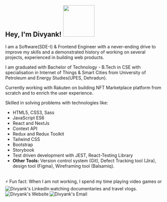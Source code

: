 <h2> Hey, I'm Divyank! 
  <img src="https://i.pinimg.com/originals/61/fd/36/61fd36ed2b95912eb2d4b9e21f5e3535.gif" width="100">
</h2>


I am a Software(SDE-I) & Frontend Engineer with a never-ending drive to improve my skills and a demonstrated history of working on several projects, experienced in building web products.

I am graduated with Bachelor of Technology - B.Tech in CSE with specialisation in Internet of Things & Smart Cities from University of Petroleum and Energy Studies(UPES, Dehradun). 

Currently working with Rakuten on building NFT Marketplace platform from scratch and to enrich the user experience.

Skilled in solving problems with technologies like:

- HTML5, CSS3, Sass
- JavaScript ES6
- React and NextJs
- Context API
- Redux and Redux Toolkit
- Tailwind CSS
- Bootstrap
- Storybook
- Test driven development with JEST, React-Testing Library
- **Other Tools:** Version control system (Git), Defect Tracking tool (Jira), design tool (Figma), Wireframing tool (Balsamiq).
<br>
⚡ Fun fact: When I am not working, I spend my time playing video games or watching documentaries and travel vlogs.

<a href="https://www.linkedin.com/in/divyank-kargeti-5b7241172/">
  <img align="left" alt="Divyank's LinkedIn" src="https://img.icons8.com/dusk/2x/50/linkedin.png"/>
</a>

<a href="http://divyankportfolio.000webhostapp.com/">
  <img align="left" alt="Divyank's Website" src="https://img.icons8.com/dusk/2x/50/domain.png"/>
</a>

<a href="mailto:divyankkargeti99@gmail.com">
  <img align="left" alt="Divyank's Email" src="https://img.icons8.com/dusk/2x/50/gmail.png"/>
</a>
